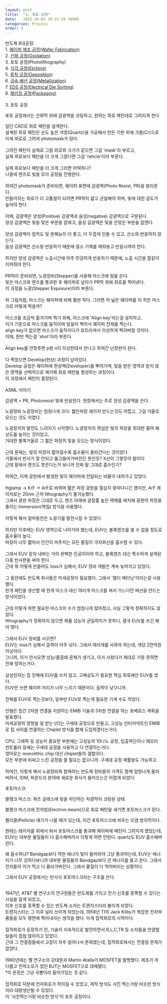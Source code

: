 ```yaml
---
layout: post
title:  "3. 포토 공정"
date:   2023-10-04 19:31:29 +0900
categories: Process
order: 3
---
```


반도체 8대공정:<br>
1\. <a href="https://sparkrf.github.io/process/2023/10/04/Process-1.html" target="_blank">웨이퍼 제조 공정(Wafer Fabrication)</a><br>
2\. <a href="https://sparkrf.github.io/process/2023/10/04/Process-2.html" target="_blank">산화 공정(Oxidation)</a><br>
3\. 포토 공정(Photolithography)<br>
4\. <a href="https://sparkrf.github.io/process/2023/10/04/Process-4.html" target="_blank">식각 공정(Etching)</a><br>
5\. <a href="https://sparkrf.github.io/process/2023/10/04/Process-5.html" target="_blank">증착 공정(Deposition)</a><br>
6\. <a href="https://sparkrf.github.io/process/2023/10/04/Process-6.html" target="_blank">금속 배선 공정(Metallization)</a><br>
7\. <a href="https://sparkrf.github.io/process/2023/10/04/Process-7.html" target="_blank">EDS 공정(Electrical Die Sorting)</a><br>
8\. <a href="https://sparkrf.github.io/process/2023/10/04/Process-8.html" target="_blank">패키징 공정(Packaging)</a><br>
<br>
3\. 포토 공정<br>

포토 공정에서는 산화막 위에 감광액을 코팅하고, 원하는 회로 패턴대로 그려지게 한다.



일단 CAD로 회로 패턴을 설계한다.<br>
설계된 회로 패턴은 순도 높은 석영(Quartz)을 가공해서 만든 기판 위에 크롬(Cr)으로 미세 회로로 그려져 photomask가 된다.<br>
<br>
그려진 패턴이 실제로 그릴 회로와 크기가 같으면 그걸 'mask'라 부르고,<br>
실제 회로보다 패턴을 더 크게 그렸다면 그걸 'reticle'이라 부른다.<br>
<br>
실제 회로보다 패턴을 더 크게 그리면 어떡하나?<br>
나중에 렌즈로 빛을 모아 공정을 진행한다.<br>
<br>
하여간 photomask가 준비되면, 웨이퍼 표면에 감광액(Photo Resist, PR)을 발라준다.<br>
만들어지는 회로가 더 고품질이 되려면 PR막이 얇고 균일해야 하며, 빛에 대한 감도가 높아야 한다.<br>
<br>
이때, 감광액은 양성(Positive) 감광액과 음성(negative) 감광액으로 구분된다.<br>
양성 감광액은 빛을 맞은 부분을 없애고, 음성 감광액은 빛을 안맞은 부분을 없앤다.<br>
<br>
양성 감광액이 접착도 및 분해능이 더 좋고, 더 두껍게 만들 수 있고, 산소와 반응하지 않는다.<br>
음성 감광액은 산소랑 반응하기 때문에 질소 기체를 채워놓고 반응시켜야 한다.<br>
<br>
하지만 양성 감광액은 노출시간에 아주 민감하게 반응하기 때문에, 노출 시간을 칼같이 지켜줘야 한다.<br>
<br>
PR막이 준비되면, 노광장비(Stepper)를 사용해 마스크에 빛을 쏜다.<br>
빛은 마스크와 렌즈를 통과한 후 웨이퍼로 날아가 PR막 위에 회로를 찍어낸다.<br>
이 과정을 노광(Stepper Exposure)이라 부른다.<br>
<br>
위 그림처럼, 마스크는 웨이퍼에 비해 훨씬 작다. 그러면 저 넓은 웨이퍼를 이 작은 마스크로 어떻게 찍을까?<br>
<br>
마스크를 조금씩 옮겨가며 찍기 위해, 마스크에 'Align key'라는걸 설치하고,<br>
이거 기준으로 마스크를 움직이며 일일이 찍어서 웨이퍼 전체를 찍는다.<br>
align key가 없으면 마스크가 움직이다가 흐트러져서 이상하게 찍혀버릴 것이다.<br>
이때, 한번 찍는걸 'shot'이라 부른다.<br>
<br>
Align key를 안맞추면 p랑 n이 이상한데서 만나고 하여간 난장판이 된다.<br>
<br>
다 찍었으면 Develop(현상) 과정이 남아있다.<br>
Develop 공정은 웨이퍼에 현상액(Developer)를 뿌려가며, 빛을 받은 영역과 받지 않은 영역을 선택적으로 제거해 회로 패턴을 형성하는 과정이다.<br>
이 과정에서 패턴이 결정된다.<br>
<br>
ASML 이야기



감광액 = PR, Photoresist 빛에 반응한다.
현장에서는 주로 양성 감광액을 쓴다.

노광장비
노광장비는 엄청나게 크다. 짧은파장 레이저 만드는것도 어렵고, 그걸 거울로 모으는 것도 어렵다.

노광장치의 발전도 느려지기 시작했다. 노광장치의 핵심은 빛의 파장을 최대한 줄여 해상도를 높이는 것이었고,<br>
거대한 볼록거울로 그 짧은 파장의 빛을 모으는 방식이었다.<br>
<br>
근데 문제는, 빛의 파장이 짧아질수록 흡수율이 올라간다는 것이었다.<br>
거울에서 반사가 잘 안되고 뚫고들어가버린단 뜻인듯? X선이 그렇듯이 말이다<br>
근데 밑에서 렌즈도 못쓴다는거 보니까 진짜 말 그대로 흡수인가?<br>
<br>
하여간, 이제 광원에서 발생한 빛이 웨이퍼에 전달되는 비율이 내려가고 있었다.<br>
<br>
Hglamp -> KrF -> ArF로 바뀌며 짧은 파장 광원을 열심히 찾아다니긴 했지만, ArF 레이저로는 20nm 근처 lithography가 불가능했다.<br>
그래서 광원 파장은 그대로 두고, 렌즈 아래에 굴절률 높은 액체를 배치해 광원의 파장을 줄이는 Immersion(액침) 방식을 사용했다.<br>
<br>
이렇게 해서 얼마동안은 노광기를 발전시킬 수 있었다.<br>
<br>
하지만 이후에는 EUV 영역으로 나아가야 했는데, EUV는 볼록렌즈를 쓸 수 없을 정도로 흡수율이 높다.<br>
파장이 너무 짧아서 인간이 마주치는 모든 물질이 극자외선을 흡수할 수 있다.<br>
<br>
그래서 EUV 장치 내부는 거의 완벽한 진공이어야 하고, 볼록렌즈 대신 특수하게 설계된 다중 반사판을 써야 한다.<br>
근데 뭐 어떻게 만들어도 loss가 심해서, EUV 장비 개발은 계속 늦어지고 있었다.<br>
<br>
그 동안에도 반도체 회사들은 미세공정이 필요했다. 그래서 '멀티 패터닝'이라는걸 사용했다.<br>
한개 패턴을 생산할 때 한개 마스크 대신 여러개 마스크를 써서 가느다란 배선을 만드는 방식이었다.<br>
<br>
근데 이렇게 하면 필요한 마스크의 수가 엄청나게 많아졌고, 사실 그렇게 정확하지도 않았다.<br>
lithography가 정확하지 않으면 제품 성능이 균일하지가 못하니, 결국 EUV를 쓰긴 해야 했다.<br>
<br>
그래서 EUV 장비를 사오면?<br>
EUV는 loss가 심해서 출력이 아주 낮다. 그래서 여러개를 사와야 하는데, 개당 2천억원 이상이다.<br>
그니까, 이거 안사오면 성능/품질에 문제가 생기고, 이거 사왔다가 제대로 가동 못하면 진짜 망하는거다.<br>
<br>
삼성전자는 칩 전체에 EUV를 쓰지 않고, 고해상도가 필요한 핵심 회로에만 EUV를 썼다.<br>
EUV만 쓰면 웨이퍼 처리가 너무 느리기 때문이다. 출력이 낮으니까.<br>
<br>
전체를 EUV로 찍는것보다, 일부만 EUV로 찍는게 필요한 기계 수도 적었다.<br>
<br>
인텔은 칩간 2차원 연결을 지원하는 EMIB 기술과 3차원 연결을 하는 포베로스 계획을 발표했다.<br>
미세공정의 영향을 덜 받는 I/O는 구세대 공정으로 만들고, 고성능 인터커넥트인 EMIB로 칩 사이를 연결하는 Chiplet 방식을 함께 도입하겠다는거다.<br>
<br>
CPU, 그래픽 등 성능이 중요한 부분에는 고성능의 10나노 공정, 입출력단이나 메모리 컨트롤러 등에는 구세대 공정을 사용하고 다 연결하는거다.<br>
영어로는 monolithic chip 대신 chiplet들의 결합이다.<br>
모든 부분에 비싸고 느린 공정을 쓸 필요는 없으니까. 구세대 공정 재활용도 가능하고.<br>
<br>
하여간, 이렇게 해서 노광장비와 함께하는 반도체 장비들의 가격도 함께 엄청나게 올라버려서, IDM, 파운드리 분야에 새로운 회사가 들어오는건 어렵게 되었다.<br>


포토마스크:

블랭크 마스크: 쿼츠 글래스에 빛을 차단하는 차광막이 코팅된 상태

블랭크 마스크에 전자빔(Electron-beam)으로 회로 패턴을 새기면 포토마스크가 된다.

펠리클(Pellicle) 얘기가 나올 때가 있는데, 이건 포토마스크에 씌우는 오염 방지막이다.

원래는 레이저를 위에서 쏴서 포토마스크를 통과해 웨이퍼에 패턴이 그려지게 했었는데,
EUV는 대부분 물질들이 다 흡수해버려서 이렇게 하면 안된다. quartz도 EUV 흡수해버린다.

왜 흡수하냐? Bandgap보다 약한 에너지 빛이 들어와야 그냥 통과하는데,
EUV는 에너지가 너무 강하다보니까 대부분 물질들의 Bandgap보다 큰 에너지를 들고 온다.
그래서 전자들이 이거 먹고 다 올라가버린다. 그래서 물질이 다 먹어버리는 상황이다.

그래서 EUV 공정에서는 반사식 포토마스크라는 구조를 쓴다.


<br>
1947년, AT&T 벨 연구소의 연구원들은 반도체를 가지고 전기 신호를 증폭할 수 있다는 사실을 알게 되었고,<br>
이후 신호를 증폭할 수 있는 반도체 소자는 트랜지스터라 불리게 되었다.<br>
트랜지스터는 그 이후 널리 쓰이게 되었는데, 1958년 TI의 Jack Kilby가 복잡한 전자부품들을 모두 평면에 찍어내자는 생각을 했다. 이게 집적회로의 시작이다.<br>
<br>
집적회로가 등장하기 전, 기술이 지속적으로 발전하면서 R,L,C,TR 등 소자들을 연결할 일들이 점점 많아지고 있었다.<br>
근데 그 연결점들에서 고장이 자주 일어나서 문제였는데, 집적회로에서는 연결점 문제가 없었다.<br>
<br>
1960년에는 벨 연구소의 강대원과 Martin Atalla가 MOSFET을 발명했다. 제조가 까다롭고 전력소모가 컸던 BJT는 MOSFET으로 대체됐다.<br>
*이 문장은 그냥 국뽕이라 들어가있는 것 같다.<br>
<br>
집적회로 덕분에 전자회로가 작아질 수 있었고, 제작 방식도 사진 찍는거랑 비슷한 방식이라 대량생산될 수 있었다.<br>
이 '사진찍는거랑 비슷한 방식'이 포토 공정이다.<br>
<br>
